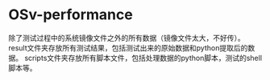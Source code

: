 OSv-performance
===============

除了测试过程中的系统镜像文件之外的所有数据（镜像文件太大，不好传）。
result文件夹存放所有测试结果，包括测试出来的原始数据和python提取后的数据。
scripts文件夹存放所有脚本文件，包括处理数据的python脚本，测试的shell脚本等。
